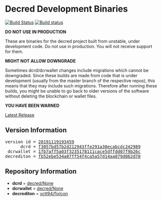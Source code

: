 
# Decred Development Binaries

[![Build Status](https://travis-ci.org/matheusd/decred-weekly-builds.svg?branch=v20191119193459)](https://travis-ci.org/matheusd/decred-weekly-builds) [![Build status](https://ci.appveyor.com/api/projects/status/hncgrnv0xuqb6s3c/branch/master?svg=true)](https://ci.appveyor.com/project/matheusd/decred-weekly-builds/branch/master)


**DO NOT USE IN PRODUCTION**

These are binaries for the decred project built from unstable, under development
code. Do not use in production. You will not receive support for them.

**MIGHT NOT ALLOW DOWNGRADE**

Sometimes dcrd/dcrwallet changes include migrations which cannot be downgraded.
Since these builds are made from code that is under development (usually from
the master branch of the respective repos), this means that they may include such
migrations. Therefore after running these builds, you might be unable to go back
to older versions of the software without deleting the blockchain or wallet
files.

**YOU HAVE BEEN WARNED**

[Latest Release](https://github.com/matheusd/decred-weekly-builds/releases/latest)

## Version Information

<pre>
version id = <a href="https://github.com/matheusd/decred-weekly-builds/releases/tag/v20191119193459">20191119193459</a>
      dcrd = <a href="https://github.com/decred/dcrd/commits/f3057bd57b2d212943ffe291a30ecabcdc242989">f3057bd57b2d212943ffe291a30ecabcdc242989</a>
 dcrwallet = <a href="https://github.com/decred/dcrwallet/commits/1fb7aff5a03f3235178111cace5dffdd07f9b26c">1fb7aff5a03f3235178111cace5dffdd07f9b26c</a>
decrediton = <a href="https://github.com/vctt94/decrediton/commits/fb52ebe534a07ff54f4ca5a57d14aa079d862d70">fb52ebe534a07ff54f4ca5a57d14aa079d862d70</a>
</pre>

## Repository Information

- **dcrd** = [decred/None](https://github.com/decred/dcrd)
- **dcrwallet** = [decred/None](https://github.com/decred/dcrwallet)
- **decrediton** = [vctt94/fixIcon](https://github.com/vctt94/decrediton)


